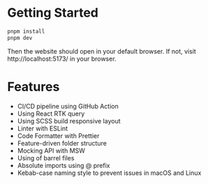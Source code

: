 # Getting Started
```bash
pnpm install
pnpm dev
```

Then the website should open in your default browser. If not, visit http://localhost:5173/ in your browser.

# Features
- CI/CD pipeline using GitHub Action
- Using React RTK query
- Using SCSS build responsive layout
- Linter with ESLint
- Code Formatter with Prettier
- Feature-driven folder structure
- Mocking API with MSW
- Using of barrel files
- Absolute imports using @ prefix
- Kebab-case naming style to prevent issues in macOS and Linux
